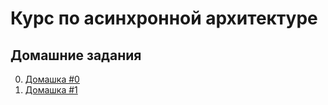 # Курс по асинхронной архитектуре


## Домашние задания
0. [Домашка #0](/homeworks/week0/homework.md)
1. [Домашка #1](/homeworks/week1/homework.md)
